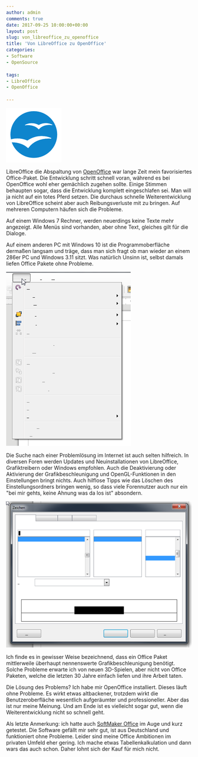 ```yaml
---
author: admin
comments: true
date: 2017-09-25 10:00:00+00:00
layout: post
slug: von_libreoffice_zu_openoffice
title: 'Von LibreOffice zu OpenOffice'
categories:
- Software
- OpenSource

tags:
- LibreOffice
- OpenOffice

---
```

<img src="/assets/logos/openoffice_logo.png" class="imagelogo">

LibreOffice die Abspaltung von [OpenOffice](https://www.openoffice.org/de/) war lange Zeit mein favorisiertes Office-Paket. Die Entwicklung schritt schnell voran, während es bei OpenOffice wohl eher gemächlich zugehen sollte. Einige Stimmen behaupten sogar, dass die Entwicklung komplett eingeschlafen sei. Man will ja nicht auf ein totes Pferd setzen. Die durchaus schnelle Weiterentwicklung von LibreOffice scheint aber auch Reibungsverluste mit zu bringen. Auf mehreren Computern häufen sich die Probleme.

<!--more-->

Auf einem Windows 7 Rechner, werden neuerdings keine Texte mehr angezeigt. Alle Menüs sind vorhanden, aber ohne Text, gleiches gilt für die Dialoge.


Auf einem anderen PC mit Windows 10 ist die Programmoberfläche dermaßen langsam und träge, dass man sich fragt ob man wieder an einem 286er PC und Windows 3.11 sitzt. Was natürlich Unsinn ist, selbst damals liefen Office Pakete ohne Probleme.

![](/assets/uploads/2017/9/office1.png)

Die Suche nach einer Problemlösung im Internet ist auch selten hilfreich. In diversen Foren werden Updates und Neuinstallationen von LibreOffice, Grafiktreibern oder Windows empfohlen. Auch die Deaktivierung oder Aktivierung der Grafikbeschleunigung und OpenGL-Funktionen in den Einstellungen bringt nichts. Auch hilflose Tipps wie das Löschen des Einstellungsordners bringen wenig, so dass viele Forennutzer auch nur ein "bei mir gehts, keine Ahnung was da los ist" absondern.

![](/assets/uploads/2017/9/office2.png)

Ich finde es in gewisser Weise bezeichnend, dass ein Office Paket mittlerweile überhaupt nennenswerte Grafikbeschleunigung benötigt. Solche Probleme erwarte ich von neuen 3D-Spielen, aber nicht von Office Paketen, welche die letzten 30 Jahre einfach liefen und ihre Arbeit taten. 

Die Lösung des Problems? Ich habe mir OpenOffice installiert. Dieses läuft ohne Probleme. Es wirkt etwas altbackener, trotzdem wirkt die Benutzeroberfläche wesentlich aufgeräumter und professioneller. Aber das ist nur meine Meinung. Und am Ende ist es vielleicht sogar gut, wenn die Weiterentwicklung nicht so schnell geht.

Als letzte Anmerkung: ich hatte auch [SoftMaker Office](http://www.softmaker.de/softmaker-office) im Auge und kurz getestet. Die Software gefällt mir sehr gut, ist aus Deutschland und funktioniert ohne Probleme. Leider sind meine Office Ambitionen im privaten Umfeld eher gering. Ich mache etwas Tabellenkalkulation und dann wars das auch schon. Daher lohnt sich der Kauf für mich nicht.


